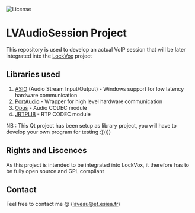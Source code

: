 ![License](https://img.shields.io/github/license/ValentinGrim/LockVox)

# LVAudioSession Project
This repository is used to develop an actual VoIP session that will be later integrated into the [LockVox](https://github.com/ValentinGrim/LockVox) project

## Libraries used
1. [ASIO](https://new.steinberg.net/developers/) (Audio Stream Input/Output) - Windows support for low latency hardware communication
2. [PortAudio](http://files.portaudio.com/download.html) - Wrapper for high level hardware communication
3. [Opus](https://opus-codec.org/downloads/) - Audio CODEC module
4. [JRTPLIB](https://github.com/j0r1/JRTPLIB)  - RTP CODEC module

NB : This Qt project has been setup as library project, you will have to develop your own program for testing :)))))

## Rights and Liscences
As this project is intended to be integrated into LockVox, it therefore has to be fully open source and GPL compliant

## Contact
Feel free to contact me @ (laveau@et.esiea.fr)
